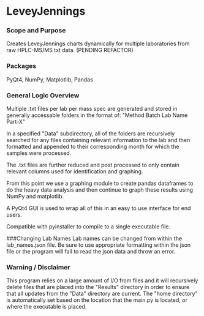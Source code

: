# LeveyJennings
### Scope and Purpose
Creates LeveyJennings charts dynamically for multiple laboratories from raw HPLC-MS/MS txt data.
(PENDING REFACTOR)

### Packages
PyQt4, NumPy, Matplotlib, Pandas

### General Logic Overview
Multiple .txt files per lab per mass spec are generated and stored in generally accessable folders in the format of:
"Method Batch Lab Name Part-X"

In a specified "Data" subdirectory, all of the folders are recursively searched for any files containing relevant information to the lab and then formatted and appended to their corresponding month for which the samples were processed.

The .txt files are further reduced and post processed to only contain relevant columns used for identification and graphing.

From this point we use a graphing module to create pandas dataframes to do the heavy data analysis and then continue to graph these results using NumPy and matplotlib.

A PyQt4 GUI is used to wrap all of this in an easy to use interface for end users.

Compatible with pyinstaller to compile to a single executable file.

###Changing Lab Names
Lab names can be changed from within the lab_names.json file. Be sure to use appropriate formatting within the json file or the program will fail to read the json data and throw an error.

### Warning / Disclaimer
This program relies on a large amount of I/O from files and it will recursively delete files that are placed into the "Results" directory in order to ensure that all updates from the "Data" directory are current. The "home directory" is automatically set based on the location that the main.py is located, or where the executable is placed.
